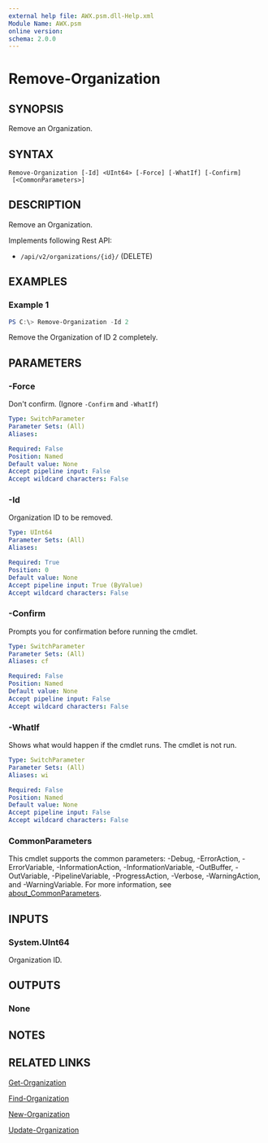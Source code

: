 ```yaml
---
external help file: AWX.psm.dll-Help.xml
Module Name: AWX.psm
online version:
schema: 2.0.0
---
```


# Remove-Organization

## SYNOPSIS
Remove an Organization.

## SYNTAX

```
Remove-Organization [-Id] <UInt64> [-Force] [-WhatIf] [-Confirm]
 [<CommonParameters>]
```

## DESCRIPTION
Remove an Organization.

Implements following Rest API:  
- `/api/v2/organizations/{id}/` (DELETE)  

## EXAMPLES

### Example 1
```powershell
PS C:\> Remove-Organization -Id 2
```

Remove the Organization of ID 2 completely.

## PARAMETERS

### -Force
Don't confirm. (Ignore `-Confirm` and `-WhatIf`)

```yaml
Type: SwitchParameter
Parameter Sets: (All)
Aliases:

Required: False
Position: Named
Default value: None
Accept pipeline input: False
Accept wildcard characters: False
```

### -Id
Organization ID to be removed.

```yaml
Type: UInt64
Parameter Sets: (All)
Aliases:

Required: True
Position: 0
Default value: None
Accept pipeline input: True (ByValue)
Accept wildcard characters: False
```

### -Confirm
Prompts you for confirmation before running the cmdlet.

```yaml
Type: SwitchParameter
Parameter Sets: (All)
Aliases: cf

Required: False
Position: Named
Default value: None
Accept pipeline input: False
Accept wildcard characters: False
```

### -WhatIf
Shows what would happen if the cmdlet runs.
The cmdlet is not run.

```yaml
Type: SwitchParameter
Parameter Sets: (All)
Aliases: wi

Required: False
Position: Named
Default value: None
Accept pipeline input: False
Accept wildcard characters: False
```

### CommonParameters
This cmdlet supports the common parameters: -Debug, -ErrorAction, -ErrorVariable, -InformationAction, -InformationVariable, -OutBuffer, -OutVariable, -PipelineVariable, -ProgressAction, -Verbose, -WarningAction, and -WarningVariable. For more information, see [about_CommonParameters](http://go.microsoft.com/fwlink/?LinkID=113216).

## INPUTS

### System.UInt64
Organization ID.

## OUTPUTS

### None
## NOTES

## RELATED LINKS

[Get-Organization](Get-Organization.md)

[Find-Organization](Find-Organization.md)

[New-Organization](New-Organization.md)

[Update-Organization](Update-Organization.md)
